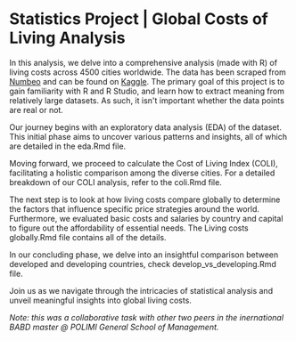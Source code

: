 # Statistics Project | Global Costs of Living Analysis
In this analysis, we delve into a comprehensive analysis (made with R) of living costs across 4500 cities worldwide. The data has been scraped from [Numbeo](https://www.numbeo.com/) and can be found on [Kaggle](https://www.kaggle.com/datasets/mvieira101/global-cost-of-living/data?select=cost-of-living_v2.csv). 
The primary goal of this project is to gain familiarity with R and R Studio, and learn how to extract meaning from relatively large datasets. As such, it isn't important whether the data points are real or not.

Our journey begins with an exploratory data analysis (EDA) of the dataset. This initial phase aims to uncover various patterns and insights, all of which are detailed in the eda.Rmd file.

Moving forward, we proceed to calculate the Cost of Living Index (COLI), facilitating a holistic comparison among the diverse cities. For a detailed breakdown of our COLI analysis, refer to the coli.Rmd file.

The next step is to look at how living costs compare globally to determine the factors that influence specific price strategies around the world. Furthermore, we evaluated basic costs and salaries by country and capital to figure out the affordability of essential needs. The Living costs globally.Rmd file contains all of the details.

In our concluding phase, we delve into an insightful comparison between developed and developing countries, check develop_vs_developing.Rmd file.

Join us as we navigate through the intricacies of statistical analysis and unveil meaningful insights into global living costs.

_Note: this was a collaborative task with other two peers in the inernational BABD master @ POLIMI General School of Management._

